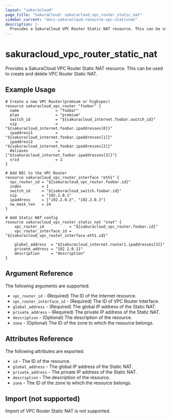 ```yaml
---
layout: "sakuracloud"
page_title: "SakuraCloud: sakuracloud_vpc_router_static_nat"
sidebar_current: "docs-sakuracloud-resource-vpc-staticnat"
description: |-
  Provides a SakuraCloud VPC Router Static NAT resource. This can be used to create and delete VPC Router Static NAT.
---
```


# sakuracloud\_vpc\_router\_static\_nat

Provides a SakuraCloud VPC Router Static NAT resource. This can be used to create and delete VPC Router Static NAT.

## Example Usage

```hcl
# Create a new VPC Router(premium or highspec)
resource sakuracloud_vpc_router "foobar" {
  name                = "foobar"
  plan                = "premium"
  switch_id           = "${sakuracloud_internet.foobar.switch_id}"
  vip                 = "${sakuracloud_internet.foobar.ipaddresses[0]}"
  ipaddress1          = "${sakuracloud_internet.foobar.ipaddresses[1]}"
  ipaddress2          = "${sakuracloud_internet.foobar.ipaddresses[2]}"
  #aliases             = ["${sakuracloud_internet.foobar.ipaddresses[3]}"] 
  vrid                = 1
}

# Add NIC to the VPC Router
resource sakuracloud_vpc_router_interface "eth1" {
  vpc_router_id = "${sakuracloud_vpc_router.foobar.id}"
  index         = 1
  switch_id     = "${sakuracloud_switch.foobar.id}"
  vip           = "192.2.0.1"
  ipaddress     = ["192.2.0.2", "192.2.0.3"]
  nw_mask_len   = 24
}

# Add Static NAT config
resource sakuracloud_vpc_router_static_nat "snat" {
    vpc_router_id           = "${sakuracloud_vpc_router.foobar.id}"
    vpc_router_interface_id = "${sakuracloud_vpc_router_interface.eth1.id}"

    global_address  = "${sakuracloud_internet.router1.ipaddresses[3]}"
    private_address = "192.2.0.11"
    description     = "description"
}
```

## Argument Reference

The following arguments are supported:

* `vpc_router_id` - (Required) The ID of the Internet resource.
* `vpc_router_interface_id` - (Required) The ID of VPC Router Interface.
* `global_address` - (Required) The global IP address of the Static NAT.
* `private_address` - (Required) The private IP address of the Static NAT.
* `description` - (Optional) The description of the resource.
* `zone` - (Optional) The ID of the zone to which the resource belongs.

## Attributes Reference

The following attributes are exported:

* `id` - The ID of the resource.
* `global_address` - The global IP address of the Static NAT.
* `private_address` - The private IP address of the Static NAT.
* `description` - The description of the resource.
* `zone` - The ID of the zone to which the resource belongs.

## Import (not supported)

Import of VPC Router Static NAT is not supported.
